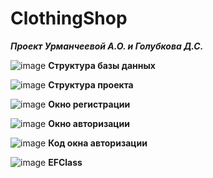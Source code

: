 # ClothingShop

<b><i>Проект Урманчеевой А.О. и Голубкова Д.С.</i></b>

![image](https://user-images.githubusercontent.com/123931026/216277252-38b5e23b-594c-4588-a2e1-2aa0ad5ae186.png)
<b>Структура базы данных</b>

![image](https://user-images.githubusercontent.com/123931026/215418194-ec25d4e5-3801-48a6-9429-dc10d4291e6d.png)
<b>Структура проекта</b>

![image](https://user-images.githubusercontent.com/123931026/215418332-e8f0eab4-3f72-4d72-9b66-389030460748.png)
<b>Окно регистрации</b>

![image](https://user-images.githubusercontent.com/123931026/216277038-5b687c28-386a-4740-ba01-418de8a79645.png)
<b>Окно авторизации</b>

![image](https://user-images.githubusercontent.com/123931026/215418599-e397f7b5-4d67-41f3-a5ab-3b5e614849a3.png)
<b>Код окна авторизации</b>

![image](https://user-images.githubusercontent.com/123931026/215418681-5fafcc1f-4d4e-4efe-b7fb-54ab443e4758.png)
<b>EFClass</b>
